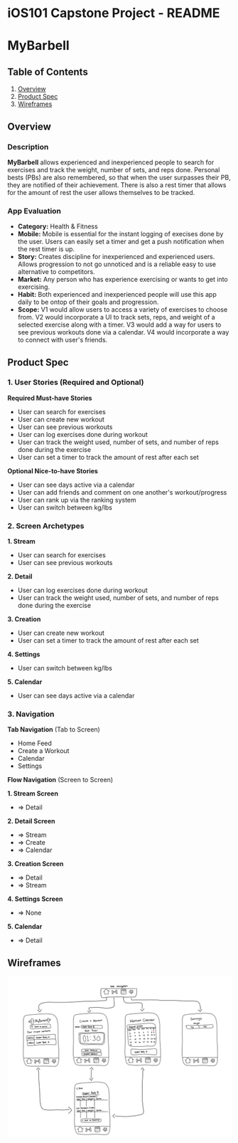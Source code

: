 iOS101 Capstone Project - README
===

# MyBarbell

## Table of Contents

1. [Overview](#Overview)
2. [Product Spec](#Product-Spec)
3. [Wireframes](#Wireframes)

## Overview

### Description

**MyBarbell** allows experienced and inexperienced people to search for exercises and track the weight, number of sets, and reps done. Personal bests (PBs) are also remembered, so that when the user surpasses their PB, they are notified of their achievement. There is also a rest timer that allows for the amount of rest the user allows themselves to be tracked.

### App Evaluation

- **Category:** Health & Fitness
- **Mobile:** Mobile is essential for the instant logging of execises done by the user. Users can easily set a timer and get a push notification when the rest timer is up.
- **Story:** Creates discipline for inexperienced and experienced users. Allows progression to not go unnoticed and is a reliable easy to use alternative to competitors.
- **Market:** Any person who has experience exercising or wants to get into exercising. 
- **Habit:** Both experienced and inexperienced people will use this app daily to be ontop of their goals and progression.
- **Scope:** V1 would allow users to access a variety of exercises to choose from. V2 would incorporate a UI to track sets, reps, and weight of a selected exercise along with a timer. V3 would add a way for users to see previous workouts done via a calendar. V4 would incorporate a way to connect with user's friends.

## Product Spec

### 1. User Stories (Required and Optional)

**Required Must-have Stories**

* User can search for exercises
* User can create new workout
* User can see previous workouts
* User can log exercises done during workout
* User can track the weight used, number of sets, and number of reps done during the exercise
* User can set a timer to track the amount of rest after each set

**Optional Nice-to-have Stories**

* User can see days active via a calendar
* User can add friends and comment on one another's workout/progress
* User can rank up via the ranking system
* User can switch between kg/lbs

### 2. Screen Archetypes

**1. Stream**
* User can search for exercises
* User can see previous workouts

**2. Detail**
* User can log exercises done during workout
* User can track the weight used, number of sets, and number of reps done during the exercise

**3. Creation**
* User can create new workout
* User can set a timer to track the amount of rest after each set

**4. Settings**
* User can switch between kg/lbs

**5. Calendar**
* User can see days active via a calendar

### 3. Navigation

**Tab Navigation** (Tab to Screen)

* Home Feed
* Create a Workout
* Calendar
* Settings

**Flow Navigation** (Screen to Screen)

**1. Stream Screen**
* => Detail

**2. Detail Screen**
* => Stream
* => Create
* => Calendar

**3. Creation Screen**
* => Detail
* => Stream

**4. Settings Screen**
* => None

**5. Calendar**
* => Detail

## Wireframes

<img src="ios101-wireframe.jpeg" width=600>